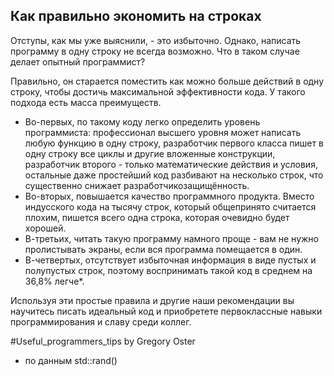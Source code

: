 
##  Как правильно экономить на строках

Отступы, как мы уже выяснили, - это избыточно. Однако, написать программу в одну строку не всегда возможно. Что в таком случае делает опытный программист?

Правильно, он старается поместить как можно больше действий в одну строку, чтобы достичь максимальной эффективности кода. У такого подхода есть масса преимуществ.

- Во-первых, по такому коду легко определить уровень программиста: профессионал высшего уровня может написать любую функцию в одну строку, разработчик первого класса пишет в одну строку все циклы и другие вложенные конструкции, разработчик второго - только математические действия и условия, остальные даже простейший код разбивают на несколько строк, что существенно снижает разработчикозащищённость.
- Во-вторых, повышается качество программного продукта. Вместо индусского кода на тысячу строк, который общепринято считается плохим, пишется всего одна строка, которая очевидно будет хорошей.
- В-третьих, читать такую программу намного проще - вам не нужно пролистывать экраны, если вся программа помещается в один.
- В-четвертых, отсутствует избыточная информация в виде пустых и полупустых строк, поэтому воспринимать такой код в среднем на 36,8% легче*.







Используя эти простые правила и другие наши рекомендации вы научитесь писать идеальный код и приобретете первоклассные навыки программирования и славу среди коллег.

\#Useful_programmers_tips by Gregory Oster

* по данным std::rand()

